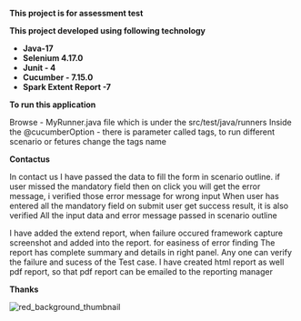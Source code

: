 
**This project is for assessment test**

**This project developed using following technology**

* **Java-17**
* **Selenium 4.17.0**
* **Junit - 4**
* **Cucumber - 7.15.0**
* **Spark Extent Report -7**


 **To run this application**

 Browse - MyRunner.java file which is under the src/test/java/runners
 Inside the @cucumberOption - there is parameter called tags, to run different scenario or fetures change the tags name

 **Contactus** 

 In contact us I have passed the data to fill the form in scenario outline.
 if user missed the mandatory field then on click you will get the error message, i verified those error message for wrong input
 When user has entered all the mandatory field on submit user get success result, it is also verified
 All the input data and error message passed in scenario outline

I have added the extend report, when failure occured framework capture screenshot and added into the report. for easiness of error finding
The report has complete summary and details in right panel. 
Any one can verify the failure and sucess of the Test case.
I have created html report as well pdf report, so that pdf report can be emailed to the reporting manager

 **Thanks**


 
![red_background_thumbnail](https://github.com/shahnawazm786/tendable-com/assets/49604292/8d79133b-e7e3-4557-895f-b6de2104101a)

